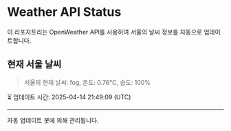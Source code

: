 
# Weather API Status

이 리포지토리는 OpenWeather API를 사용하여 서울의 날씨 정보를 자동으로 업데이트합니다.

## 현재 서울 날씨
> 서울의 현재 날씨: fog, 온도: 0.76°C, 습도: 100%

⏳ 업데이트 시간: 2025-04-14 21:49:09 (UTC)

---
자동 업데이트 봇에 의해 관리됩니다.
